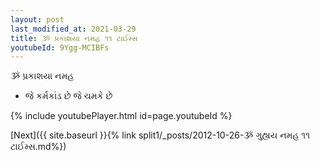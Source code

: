```yaml
---
layout: post
last_modified_at: 2021-03-29
title: ૐ પ્રકાશયા નમહ ૧૧ ટાઈમ્સ
youtubeId: 9Ygg-MCIBFs
---
```

 
 
 ૐ પ્રકાશયા નમહ  
 
 -  જે કર્મકાંડ છે જે ચમકે છે 
 
  
 
  
 
 
 
 
 
 


{% include youtubePlayer.html id=page.youtubeId %}
 
[Next]({{ site.baseurl }}{% link  split1/_posts/2012-10-26-ૐ ગુહ્યય નમહ ૧૧ ટાઈમ્સ.md%})
 
